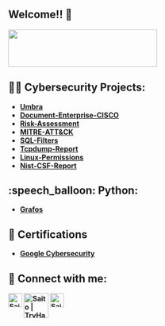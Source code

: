 ## Welcome!! 👋

<img src="https://github.com/user-attachments/assets/a82ae4ad-a076-454f-9c0c-3385db36e1a4" width="300" height="75">

<h2>👨‍💻 Cybersecurity Projects:</h2>

 - <b>[Umbra](https://github.com/lucascosta224fe/Umbra-Back-End)<b>
 - <b>[Document-Enterprise-CISCO](https://github.com/lucascosta224fe/Document-Enterprise-Issue)<b>
 - <b>[Risk-Assessment](https://github.com/lucascosta224fe/Risk-Assessment)<b>
 - <b>[MITRE-ATT&CK](https://github.com/lucascosta224fe/MITRE-ATTACK-)<b>
 - <b>[SQL-Filters](https://github.com/lucascosta224fe/SQL-Filters)<b>
 - <b>[Tcpdump-Report](https://github.com/lucascosta224fe/Tcpdump-Report)<b>
 - <b>[Linux-Permissions](https://github.com/lucascosta224fe/Linux-Permissions)<b>
 - <b>[Nist-CSF-Report](https://github.com/lucascosta224fe/NIST-CSF)<b>

 <h2>:speech_balloon: Python:</h2>
 
 - <b>[Grafos](https://github.com/lucascosta224fe/Teoria-dos-Grafos)<b>

<h2>📑 Certifications </h2>

 - [Google Cybersecurity](https://www.credly.com/badges/50baf6f7-3a53-455e-a362-136812805195/public_url)

<h2> 🤳 Connect with me:</h2>

[<img align="left" alt="Saito | LinkedIn" width="28px" src="https://img.icons8.com/ios7/600/FFFFFF/linkedin.png" />][linkedin]

[linkedin]: https://linkedin.com/in/lucas-costa-45a700346/

[<img align="left" alt="Saito | TryHackMe" width="50px" src="https://tryhackme.com/img/logo/THMlogo-gray_scale.png" />][TryhackMe]

[TryhackMe]: https://tryhackme.com/p/lucascosta224fe

[<img align="left" alt="Saito | BTLO" width="28px" src="https://blueteamlabs.online/images/mainpic.png" />][BTLO]

[BTLO]: https://blueteamlabs.online/home/user/468bc4e6520106d230a3be
<!--
joshmadakor1/joshmadakor1 is a ✨ special ✨ repository because its README.md (this file) appears on your GitHub profile.

Here are some ideas to get you started:

🔭 I’m currently working on ...
🌱 I’m currently learning ...
👯 I’m looking to collaborate on ...
🤔 I’m looking for help with ...
💬 Ask me about ...
📫 How to reach me: ...
😄 Pronouns: ...
⚡ Fun fact: ...
-->
